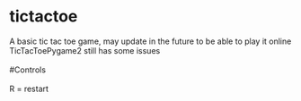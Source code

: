 # tictactoe
A basic tic tac toe game, may update in the future to be able to play it online
\
TicTacToePygame2 still has some issues
\
\
#Controls
\
\
R = restart
